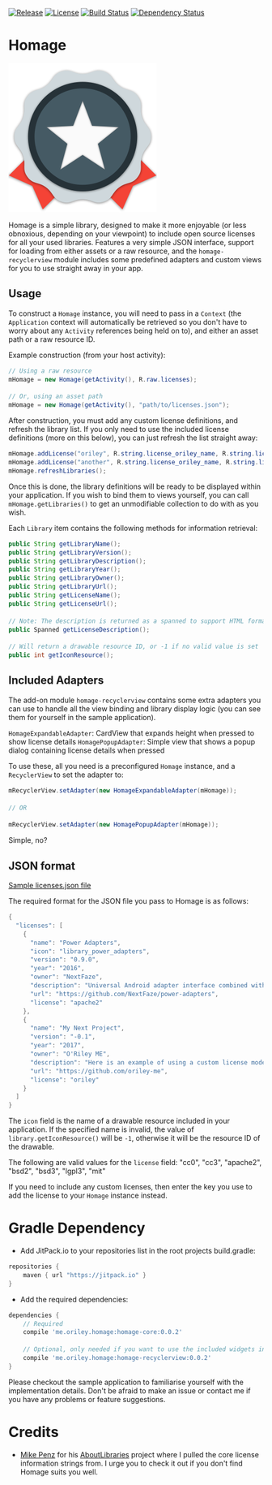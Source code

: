 [![Release](https://jitpack.io/v/com.github.oriley-me/homage.svg)](https://jitpack.io/#com.github.oriley-me/homage) [![License](https://img.shields.io/badge/license-Apache%202.0-blue.svg)](http://www.apache.org/licenses/LICENSE-2.0) [![Build Status](https://travis-ci.org/oriley-me/homage.svg?branch=master)](https://travis-ci.org/oriley-me/homage) [![Dependency Status](https://www.versioneye.com/user/projects/570cea97fcd19a00518553df/badge.svg?style=flat)](https://www.versioneye.com/user/projects/570cea97fcd19a00518553df)

# Homage
![Logo](artwork/icon.png)

Homage is a simple library, designed to make it more enjoyable (or less obnoxious, depending on your viewpoint) to
include open source licenses for all your used libraries. Features a very simple JSON interface, support for loading
from either assets or a raw resource, and the `homage-recyclerview` module includes some predefined adapters and custom
views for you to use straight away in your app.

## Usage

To construct a `Homage` instance, you will need to pass in a `Context` (the `Application` context will automatically be
retrieved so you don't have to worry about any `Activity` references being held on to), and either an asset path or a
raw resource ID.

Example construction (from your host activity):

```java
// Using a raw resource
mHomage = new Homage(getActivity(), R.raw.licenses);

// Or, using an asset path
mHomage = new Homage(getActivity(), "path/to/licenses.json");
```

After construction, you must add any custom license definitions, and refresh the library list. If you only need to use
the included license definitions (more on this below), you can just refresh the list straight away:

```java
mHomage.addLicense("oriley", R.string.license_oriley_name, R.string.license_oriley_url, R.string.license_oriley_description);
mHomage.addLicense("another", R.string.license_oriley_name, R.string.license_oriley_url, R.string.license_oriley_description);
mHomage.refreshLibraries();
```

Once this is done, the library definitions will be ready to be displayed within your application. If you wish to bind
them to views yourself, you can call `mHomage.getLibraries()` to get an unmodifiable collection to do with as you wish.

Each `Library` item contains the following methods for information retrieval:

```java
public String getLibraryName();
public String getLibraryVersion();
public String getLibraryDescription();
public String getLibraryYear();
public String getLibraryOwner();
public String getLibraryUrl();
public String getLicenseName();
public String getLicenseUrl();

// Note: The description is returned as a spanned to support HTML formatting
public Spanned getLicenseDescription();

// Will return a drawable resource ID, or -1 if no valid value is set
public int getIconResource();
```

## Included Adapters

The add-on module `homage-recyclerview` contains some extra adapters you can use to handle all the view binding
and library display logic (you can see them for yourself in the sample application).

`HomageExpandableAdapter`: CardView that expands height when pressed to show license details
`HomagePopupAdapter`: Simple view that shows a popup dialog containing license details when pressed

To use these, all you need is a preconfigured `Homage` instance, and a `RecyclerView` to set the adapter to:

```java
mRecyclerView.setAdapter(new HomageExpandableAdapter(mHomage));

// OR

mRecyclerView.setAdapter(new HomagePopupAdapter(mHomage));
```

Simple, no?

## JSON format

[Sample licenses.json file](../master/homage-sample/src/main/res/raw/licenses.json)

The required format for the JSON file you pass to Homage is as follows:

```java
{
  "licenses": [
    {
      "name": "Power Adapters",
      "icon": "library_power_adapters",
      "version": "0.9.0",
      "year": "2016",
      "owner": "NextFaze",
      "description": "Universal Android adapter interface combined with a collection of utility adapters like headers, loading indicators, and dividers.",
      "url": "https://github.com/NextFaze/power-adapters",
      "license": "apache2"
    },
    {
      "name": "My Next Project",
      "version": "-0.1",
      "year": "2017",
      "owner": "O'Riley ME",
      "description": "Here is an example of using a custom license model, which I've injected from within the sample app.",
      "url": "https://github.com/oriley-me",
      "license": "oriley"
    }
  ]
}
```

The `icon` field is the name of a drawable resource included in your application. If the specified name is invalid,
the value of `library.getIconResource()` will be `-1`, otherwise it will be the resource ID of the drawable.
 
The following are valid values for the `license` field: "cc0", "cc3", "apache2", "bsd2", "bsd3", "lgpl3", "mit"

If you need to include any custom licenses, then enter the key you use to add the license to your `Homage`
instance instead.

# Gradle Dependency

 * Add JitPack.io to your repositories list in the root projects build.gradle:

```gradle
repositories {
    maven { url "https://jitpack.io" }
}
```

 * Add the required dependencies:

```gradle
dependencies {
    // Required
    compile 'me.oriley.homage:homage-core:0.0.2'

    // Optional, only needed if you want to use the included widgets instead of rolling your own
    compile 'me.oriley.homage:homage-recyclerview:0.0.2'
}
```

Please checkout the sample application to familiarise yourself with the implementation details. Don't be afraid to
make an issue or contact me if you have any problems or feature suggestions.

# Credits

* [Mike Penz](https://github.com/mikepenz) for his [AboutLibraries](https://github.com/mikepenz/AboutLibraries) project where I pulled the core license
information strings from. I urge you to check it out if you don't find Homage suits you well.